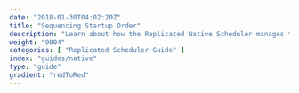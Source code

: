 ```yaml
---
date: "2018-01-30T04:02:20Z"
title: "Sequencing Startup Order"
description: "Learn about how the Replicated Native Scheduler manages the order your containers are started"
weight: "9004"
categories: [ "Replicated Scheduler Guide" ]
index: "guides/native"
type: "guide"
gradient: "redToRed"
---
```


